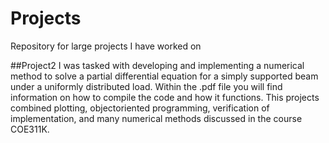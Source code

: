 # Projects
Repository for large projects I have worked on

##Project2
I was tasked with developing and implementing a numerical method to solve a partial differential
equation for a simply supported beam under a uniformly distributed load. Within the .pdf file you will find information on how to compile the code and how it functions. This projects combined plotting, objectoriented programming, verification of implementation, and many numerical methods discussed in the course COE311K. 

